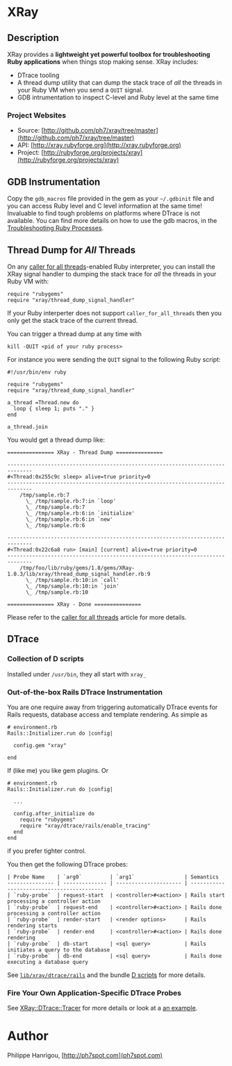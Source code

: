 XRay
====

Description
-----------

  XRay provides a __lightweight yet powerful toolbox for troubleshooting Ruby
  applications__ when things stop making sense. XRay includes:

* DTrace tooling
* A thread dump utility that can dump the stack trace 
  of _all_ the threads in your Ruby VM when you send a `QUIT` signal.
* GDB intrumentation to inspect C-level and Ruby level at the same time

### Project Websites ###

* Source: [http://github.com/ph7/xray/tree/master](http://github.com/ph7/xray/tree/master)
* API: [http://xray.rubyforge.org](http://xray.rubyforge.org)
* Project: [http://rubyforge.org/projects/xray](http://rubyforge.org/projects/xray)

GDB Instrumentation
-------------------

  Copy the `gdb_macros` file provided in the gem as your `~/.gdbinit` file
  and you can access Ruby level and C level information at the same time!
  Invaluable to find tough problems on platforms where DTrace is not
  available. You can find more details on how to use the gdb macros, in the
  [Troubleshooting Ruby Processes](http://ph7spot.com/publications/troubleshooting_ruby_processes).
  
Thread Dump for _All_ Threads
-----------------------------

  On any [caller for all threads](http://ph7spot.com/articles/caller_for_all_threads)-enabled 
  Ruby interpreter, you can install the XRay signal handler
  to dumping the stack trace for _all_ the threads in your Ruby VM with:

    require "rubygems"
    require "xray/thread_dump_signal_handler"

  If your Ruby interperter does not support `caller_for_all_threads` then
  you only get the stack trace of the current thread.
  
  You can trigger a thread dump at any time with

    kill -QUIT <pid of your ruby process>

  For instance you were sending the `QUIT` signal to the following Ruby
  script:
  
    #!/usr/bin/env ruby

    require "rubygems"
    require "xray/thread_dump_signal_handler"

    a_thread =Thread.new do
      loop { sleep 1; puts "." }
    end

    a_thread.join
    
  You would get a thread dump like:

    =============== XRay - Thread Dump ===============

  	------------------------------------------------------------------------------
  	#<Thread:0x255c9c sleep> alive=true priority=0
  	------------------------------------------------------------------------------
  	    /tmp/sample.rb:7
  	      \_ /tmp/sample.rb:7:in `loop'
  	      \_ /tmp/sample.rb:7
  	      \_ /tmp/sample.rb:6:in `initialize'
  	      \_ /tmp/sample.rb:6:in `new'
  	      \_ /tmp/sample.rb:6

  	------------------------------------------------------------------------------
  	#<Thread:0x22c6a8 run> [main] [current] alive=true priority=0
  	------------------------------------------------------------------------------
  	    /tmp/foo/lib/ruby/gems/1.8/gems/XRay-1.0.3/lib/xray/thread_dump_signal_handler.rb:9
  	      \_ /tmp/sample.rb:10:in `call'
  	      \_ /tmp/sample.rb:10:in `join'
  	      \_ /tmp/sample.rb:10

  	=============== XRay - Done ===============
      
  Please refer to the [caller for all threads](http://ph7spot.com/articles/caller_for_all_threads)
  article for more details.
  
DTrace
------

### Collection of D scripts ###

  Installed under `/usr/bin`, they all start with `xray_`

### Out-of-the-box Rails DTrace Instrumentation ###

  You are one require away from triggering automatically DTrace events for 
  Rails requests, database access and template rendering. As simple as 

    # environment.rb
    Rails::Initializer.run do |config|
    
      config.gem "xray"
    
    end


  If (like me) you like gem plugins. Or
    
    # environment.rb
    Rails::Initializer.run do |config|
    
      ...
    
      config.after_initialize do
        require "rubygems"
        require "xray/dtrace/rails/enable_tracing"
      end  
    end


  if you prefer tighter control.

  You then get the  following DTrace probes:

    | Probe Name    | `arg0`         | `arg1`                | Semantics
    --------------- | -------------- | --------------------- | ------------------------------------------
    | `ruby-probe`  | request-start  | <controller>#<action> | Rails start processing a controller action
    | `ruby-probe`  | request-end    | <controller>#<action> | Rails done processing a controller action
    | `ruby-probe`  | render-start   | <render options>      | Rails rendering starts
    | `ruby-probe`  | render-end     | <controller>#<action> | Rails done rendering
    | `ruby-probe`  | db-start       | <sql query>           | Rails initiates a query to the database
    | `ruby-probe`  | db-end         | <sql query>           | Rails done executing a database query

  See [`lib/xray/dtrace/rails`](http://github.com/ph7/xray/tree/master/lib/xray/dtrace/rails)
  and the bundle [D scripts](http://github.com/ph7/xray/tree/master/bin) for more details.

### Fire Your Own Application-Specific DTrace Probes ###

  See [XRay::DTrace::Tracer](http://github.com/ph7/xray/tree/master/lib/xray/dtrace/tracer.rb)
  for more details or look at a
  [an example](http://github.com/ph7/xray/tree/master/examples/dtrace/simple_ruby_script_with_tracer_custom_dtrace_instrumentation.rb).
  

Author
======

  Philippe Hanrigou,
  [http://ph7spot.com](ph7spot.com)

